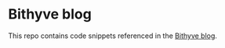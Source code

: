 # Bithyve blog

This repo contains code snippets referenced in the [Bithyve blog](https://medium.com/bitbees).
